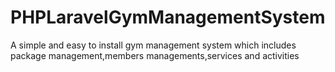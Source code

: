 PHPLaravelGymManagementSystem
=============================

A simple and easy to install gym management system which includes package management,members managements,services and activities
